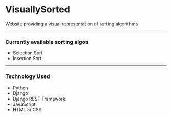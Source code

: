 # VisuallySorted

Website providing a visual representation of sorting algorithms

---

### Currently available sorting algos
* Selection Sort
* Insertion Sort

---

### Technology Used
* Python
* Django
* Django REST Framework
* JavaScript
* HTML 5/ CSS
